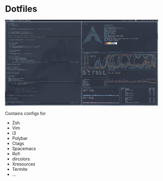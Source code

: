 # Dotfiles

![Screenshot](./scrot.png)

Contains configs for
* Zsh
* Vim
* i3
* Polybar
* Ctags
* Spacemacs
* Rofi
* dircolors
* Xresources
* Termite
* ...
